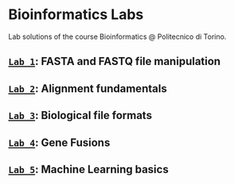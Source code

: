 # Bioinformatics Labs
Lab solutions of the course Bioinformatics @ Politecnico di Torino. 
## [`Lab 1`](./lab1): FASTA and FASTQ file manipulation 

## [`Lab 2`](./lab2): Alignment fundamentals

## [`Lab 3`](./lab3): Biological file formats

## [`Lab 4`](./lab5): Gene Fusions

## [`Lab 5`](./lab5): Machine Learning basics
